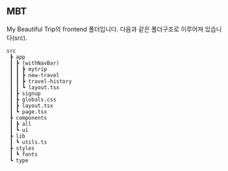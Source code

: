 ## MBT
My Beautiful Trip의 frontend 폴더입니다. 다음과 같은 폴더구조로 이루어져 있습니다(src).
```
src
 ┣ app
 ┃ ┣ (withNavBar)
 ┃ ┃ ┣ mytrip
 ┃ ┃ ┣ new-travel
 ┃ ┃ ┣ travel-history
 ┃ ┃ ┗ layout.tsx
 ┃ ┣ signup
 ┃ ┣ globals.css
 ┃ ┣ layout.tsx
 ┃ ┗ page.tsx
 ┣ components
 ┃ ┣ all
 ┃ ┗ ui
 ┣ lib
 ┃ ┗ utils.ts
 ┣ styles
 ┃ ┗ fonts
 ┗ type
 ```